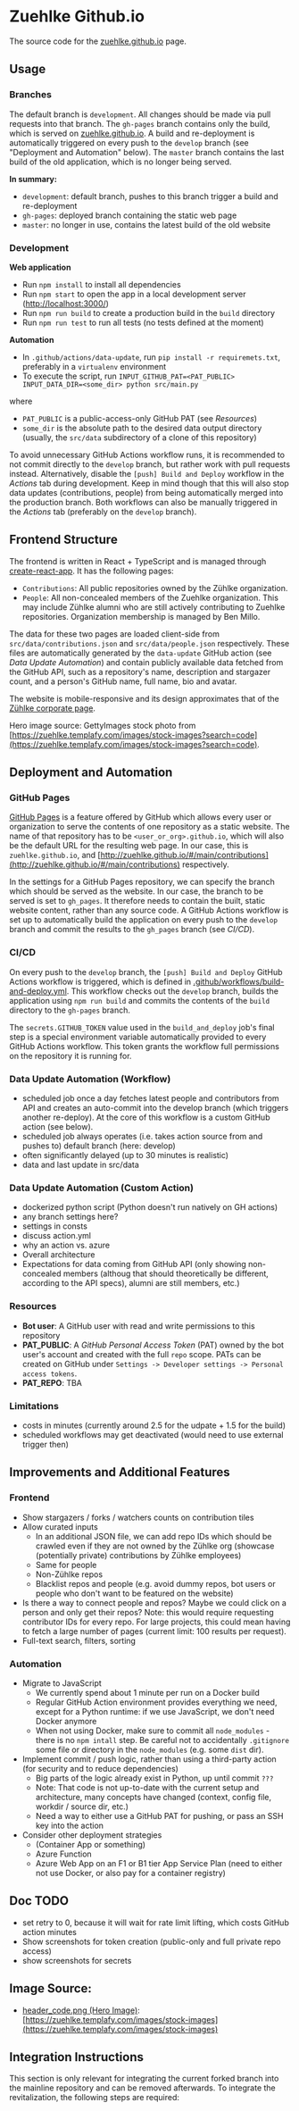 # Zuehlke Github.io
The source code for the [zuehlke.github.io](http://zuehlke.github.io/) page.

## Usage
### Branches
The default branch is `development`. All changes should be made via pull requests into that branch. The `gh-pages`
branch contains only the build, which is served on [zuehlke.github.io](http://zuehlke.github.io/). A build and
re-deployment is automatically triggered on every push to the `develop` branch (see "Deployment and Automation" below).
The `master` branch contains the last build of the old application, which is no longer being served.

**In summary:**
- `development`: default branch, pushes to this branch trigger a build and re-deployment
- `gh-pages`: deployed branch containing the static web page
- `master`: no longer in use, contains the latest build of the old website

### Development
**Web application**
- Run `npm install` to install all dependencies
- Run `npm start` to open the app in a local development server ([http://localhost:3000/](http://localhost:3000/))
- Run `npm run build` to create a production build in the `build` directory
- Run `npm run test` to run all tests (no tests defined at the moment)

**Automation**
- In `.github/actions/data-update`, run `pip install -r requiremets.txt`, preferably in a `virtualenv` environment
- To execute the script, run `INPUT_GITHUB_PAT=<PAT_PUBLIC> INPUT_DATA_DIR=<some_dir> python src/main.py`

where

- `PAT_PUBLIC` is a public-access-only GitHub PAT (see _Resources_)
- `some_dir` is the absolute path to the desired data output directory (usually, the `src/data` subdirectory of a clone
  of this repository)

To avoid unnecessary GitHub Actions workflow runs, it is recommended to not commit directly to the `develop` branch,
but rather work with pull requests instead. Alternatively, disable the `[push] Build and Deploy` workflow in the
_Actions_ tab during development. Keep in mind though that this will also stop data updates (contributions, people) from
being automatically merged into the production branch. Both workflows can also be manually triggered in the _Actions_
tab (preferably on the `develop` branch).

## Frontend Structure
The frontend is written in React + TypeScript and is managed through
[create-react-app](https://www.npmjs.com/package/create-react-app). It has the following pages:
- `Contributions`: All public repositories owned by the Zühlke organization. 
- `People`: All non-concealed members of the Zuehlke organization. This may include Zühlke alumni who are still actively
  contributing to Zuehlke repositories. Organization membership is managed by Ben Millo.
  
The data for these two pages are loaded client-side from `src/data/contributions.json` and `src/data/people.json`
respectively. These files are automatically generated by the `data-update` GitHub action (see _Data Update Automation_)
and contain publicly available data fetched from the GitHub API, such as a repository's name, description and stargazer
count, and a person's GitHub name, full name, bio and avatar.

The website is mobile-responsive and its design approximates that of the
[Zühlke corporate page](https://www.zuehlke.com/en).

Hero image source: GettyImages stock photo from
[https://zuehlke.templafy.com/images/stock-images?search=code](https://zuehlke.templafy.com/images/stock-images?search=code).

## Deployment and Automation
### GitHub Pages
[GitHub Pages](https://pages.github.com/) is a feature offered by GitHub which allows every user or organization to
serve the contents of one repository as a static website. The name of that repository has to be
`<user_or_org>.github.io`, which will also be the default URL for the resulting web page. In our case, this is
`zuehlke.github.io`, and [http://zuehlke.github.io/#/main/contributions](http://zuehlke.github.io/#/main/contributions)
respectively.

In the settings for a GitHub Pages repository, we can specify the branch which should be served as the website. In our
case, the branch to be served is set to `gh_pages`. It therefore needs to contain the built, static website content,
rather than any source code. A GitHub Actions workflow is set up to automatically build the application on every push
to the `develop` branch and commit the results to the `gh_pages` branch (see _CI/CD_).

### CI/CD
On every push to the `develop` branch, the `[push] Build and Deploy` GitHub Actions workflow is triggered, which is
defined in [.github/workflows/build-and-deploy.yml](.github/workflows/build-and-deploy.yml). This workflow checks out
the `develop` branch, builds the application using `npm run build` and commits the contents of the `build` directory
to the `gh-pages` branch.

The `secrets.GITHUB_TOKEN` value used in the `build_and_deploy` job's final step is a special environment variable
automatically provided to every GitHub Actions workflow. This token grants the workflow full permissions on the
repository it is running for.

### Data Update Automation (Workflow)
- scheduled job once a day fetches latest people and contributors from API and creates an auto-commit into the
  develop branch (which triggers another re-deploy). At the core of this workflow is a custom GitHub action (see below).
- scheduled job always operates (i.e. takes action source from and pushes to) default branch (here: develop)
- often significantly delayed (up to 30 minutes is realistic)
- data and last update in src/data

### Data Update Automation (Custom Action)
- dockerized python script (Python doesn't run natively on GH actions)
- any branch settings here?
- settings in consts
- discuss action.yml
- why an action vs. azure
- Overall architecture
- Expectations for data coming from GitHub API (only showing non-concealed members (althoug that should theoretically be
different, according to the API specs), alumni are still members, etc.)

### Resources
- **Bot user**: A GitHub user with read and write permissions to this repository
- **PAT_PUBLIC**: A _GitHub Personal Access Token_ (PAT) owned by the bot user's account and created with the full `repo`
  scope. PATs can be created on GitHub under `Settings -> Developer settings -> Personal access tokens`.
- **PAT_REPO**: TBA

### Limitations
- costs in minutes (currently around 2.5 for the udpate + 1.5 for the build)
- scheduled workflows may get deactivated (would need to use external trigger then)
  
## Improvements and Additional Features
### Frontend
- Show stargazers / forks / watchers counts on contribution tiles
- Allow curated inputs
  - In an additional JSON file, we can add repo IDs which should be crawled even if they are not owned by the Zühlke org
    (showcase (potentially private) contributions by Zühlke employees)
  - Same for people
  - Non-Zühlke repos
  - Blacklist repos and people (e.g. avoid dummy repos, bot users or people who don't want to be featured on the
  website)
- Is there a way to connect people and repos? Maybe we could click on a person and only get their repos? Note: this
  would require requesting contributor IDs for every repo. For large projects, this could mean having to fetch a large
  number of pages (current limit: 100 results per request).
- Full-text search, filters, sorting

### Automation
- Migrate to JavaScript
  - We currently spend about 1 minute per run on a Docker build
  - Regular GitHub Action environment provides everything we need, except for a Python runtime: if we use JavaScript, we don't need Docker anymore
  - When not using Docker, make sure to commit all `node_modules` - there is no `npm intall` step. Be careful not to accidentally `.gitignore` some file or directory in the `node_modules` (e.g. some `dist` dir).
- Implement commit / push logic, rather than using a third-party action (for security and to reduce dependencies)
  - Big parts of the logic already exist in Python, up until commit `???`
  - Note: That code is not up-to-date with the current setup and architecture, many concepts have changed (context, config file, workdir / source dir, etc.)
  - Need a way to either use a GitHub PAT for pushing, or pass an SSH key into the action
- Consider other deployment strategies
  - (Container App or something)
  - Azure Function
  - Azure Web App on an F1 or B1 tier App Service Plan (need to either not use Docker, or also pay for a container registry)
  
## Doc TODO
- set retry to 0, because it will wait for rate limit lifting, which costs GitHub action minutes
- Show screenshots for token creation (public-only and full private repo access)
- show screenshots for secrets

## Image Source:
- [header_code.png (Hero Image)](./src/assets/images/wide/header_code.png): [https://zuehlke.templafy.com/images/stock-images](https://zuehlke.templafy.com/images/stock-images)

## Integration Instructions
This section is only relevant for integrating the current forked branch into the mainline repository and can be removed
afterwards. To integrate the revitalization, the following steps are required:

